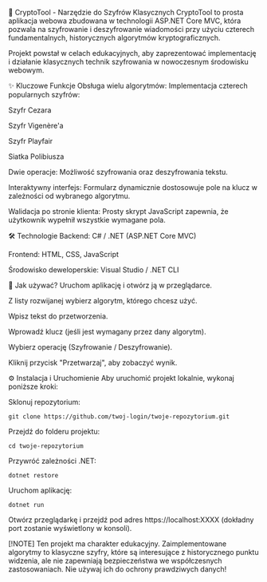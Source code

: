 🔐 CryptoTool - Narzędzie do Szyfrów Klasycznych
CryptoTool to prosta aplikacja webowa zbudowana w technologii ASP.NET Core MVC, która pozwala na szyfrowanie i deszyfrowanie wiadomości przy użyciu czterech fundamentalnych, historycznych algorytmów kryptograficznych.

Projekt powstał w celach edukacyjnych, aby zaprezentować implementację i działanie klasycznych technik szyfrowania w nowoczesnym środowisku webowym.

✨ Kluczowe Funkcje
Obsługa wielu algorytmów: Implementacja czterech popularnych szyfrów:

Szyfr Cezara

Szyfr Vigenère'a

Szyfr Playfair

Siatka Polibiusza

Dwie operacje: Możliwość szyfrowania oraz deszyfrowania tekstu.

Interaktywny interfejs: Formularz dynamicznie dostosowuje pole na klucz w zależności od wybranego algorytmu.

Walidacja po stronie klienta: Prosty skrypt JavaScript zapewnia, że użytkownik wypełnił wszystkie wymagane pola.

🛠️ Technologie
Backend: C# / .NET (ASP.NET Core MVC)

Frontend: HTML, CSS, JavaScript

Środowisko deweloperskie: Visual Studio / .NET CLI

🚀 Jak używać?
Uruchom aplikację i otwórz ją w przeglądarce.

Z listy rozwijanej wybierz algorytm, którego chcesz użyć.

Wpisz tekst do przetworzenia.

Wprowadź klucz (jeśli jest wymagany przez dany algorytm).

Wybierz operację (Szyfrowanie / Deszyfrowanie).

Kliknij przycisk "Przetwarzaj", aby zobaczyć wynik.

⚙️ Instalacja i Uruchomienie
Aby uruchomić projekt lokalnie, wykonaj poniższe kroki:

Sklonuj repozytorium:
```
git clone https://github.com/twoj-login/twoje-repozytorium.git
```
Przejdź do folderu projektu:
```
cd twoje-repozytorium
```
Przywróć zależności .NET:
```
dotnet restore
```
Uruchom aplikację:
```
dotnet run
```
Otwórz przeglądarkę i przejdź pod adres https://localhost:XXXX (dokładny port zostanie wyświetlony w konsoli).

[!NOTE]
Ten projekt ma charakter edukacyjny. Zaimplementowane algorytmy to klasyczne szyfry, które są interesujące z historycznego punktu widzenia, ale nie zapewniają bezpieczeństwa we współczesnych zastosowaniach. Nie używaj ich do ochrony prawdziwych danych!
